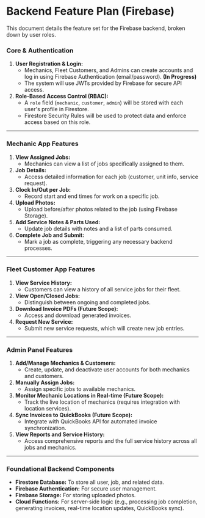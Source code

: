 # Backend Feature Plan (Firebase)

This document details the feature set for the Firebase backend, broken down by user roles.

### Core & Authentication

1.  **User Registration & Login:**
    -   Mechanics, Fleet Customers, and Admins can create accounts and log in using Firebase Authentication (email/password). **(In Progress)**
    -   The system will use JWTs provided by Firebase for secure API access.
2.  **Role-Based Access Control (RBAC):**
    -   A `role` field (`mechanic`, `customer`, `admin`) will be stored with each user's profile in Firestore.
    -   Firestore Security Rules will be used to protect data and enforce access based on this role.

---

### Mechanic App Features

1.  **View Assigned Jobs:**
    -   Mechanics can view a list of jobs specifically assigned to them.
2.  **Job Details:**
    -   Access detailed information for each job (customer, unit info, service request).
3.  **Clock In/Out per Job:**
    -   Record start and end times for work on a specific job.
4.  **Upload Photos:**
    -   Upload before/after photos related to the job (using Firebase Storage).
5.  **Add Service Notes & Parts Used:**
    -   Update job details with notes and a list of parts consumed.
6.  **Complete Job and Submit:**
    -   Mark a job as complete, triggering any necessary backend processes.

---

### Fleet Customer App Features

1.  **View Service History:**
    -   Customers can view a history of all service jobs for their fleet.
2.  **View Open/Closed Jobs:**
    -   Distinguish between ongoing and completed jobs.
3.  **Download Invoice PDFs (Future Scope):**
    -   Access and download generated invoices.
4.  **Request New Service:**
    -   Submit new service requests, which will create new job entries.

---

### Admin Panel Features

1.  **Add/Manage Mechanics & Customers:**
    -   Create, update, and deactivate user accounts for both mechanics and customers.
2.  **Manually Assign Jobs:**
    -   Assign specific jobs to available mechanics.
3.  **Monitor Mechanic Locations in Real-time (Future Scope):**
    -   Track the live location of mechanics (requires integration with location services).
4.  **Sync Invoices to QuickBooks (Future Scope):**
    -   Integrate with QuickBooks API for automated invoice synchronization.
5.  **View Reports and Service History:**
    -   Access comprehensive reports and the full service history across all jobs and mechanics.

---

### Foundational Backend Components

*   **Firestore Database:** To store all user, job, and related data.
*   **Firebase Authentication:** For secure user management.
*   **Firebase Storage:** For storing uploaded photos.
*   **Cloud Functions:** For server-side logic (e.g., processing job completion, generating invoices, real-time location updates, QuickBooks sync).